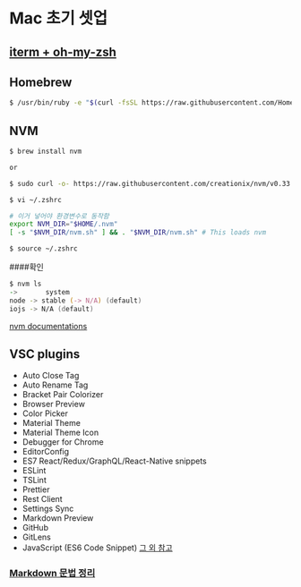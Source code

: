 # Mac 초기 셋업

## [iterm + oh-my-zsh](https://blog.pigno.se/post/184576332493/%EC%99%84%EB%B2%BD%ED%95%9C-mac-%EC%9E%91%EC%97%85%ED%99%98%EA%B2%BD-%EC%84%B8%ED%8C%85%ED%95%98%EA%B8%B0-vim-zsh-iterm)

## Homebrew

```zsh
$ /usr/bin/ruby -e "$(curl -fsSL https://raw.githubusercontent.com/Homebrew/install/master/install)"
```

## NVM

```zsh
$ brew install nvm

or

$ sudo curl -o- https://raw.githubusercontent.com/creationix/nvm/v0.33.1/install.sh | bash
```

```zsh
$ vi ~/.zshrc

# 이거 넣어야 환경변수로 동작함
export NVM_DIR="$HOME/.nvm"
[ -s "$NVM_DIR/nvm.sh" ] && . "$NVM_DIR/nvm.sh" # This loads nvm

$ source ~/.zshrc
```

####확인

```zsh
$ nvm ls
->       system
node -> stable (-> N/A) (default)
iojs -> N/A (default)
```

[nvm documentations](https://github.com/nvm-sh/nvm)

## VSC plugins

- Auto Close Tag
- Auto Rename Tag
- Bracket Pair Colorizer
- Browser Preview
- Color Picker
- Material Theme
- Material Theme Icon
- Debugger for Chrome
- EditorConfig
- ES7 React/Redux/GraphQL/React-Native snippets
- ESLint
- TSLint
- Prettier
- Rest Client
- Settings Sync
- Markdown Preview
- GitHub
- GitLens
- JavaScript (ES6 Code Snippet)
  [그 외 참고](https://iot-lab.tistory.com/53)

### [Markdown 문법 정리](https://wikidocs.net/1678)
